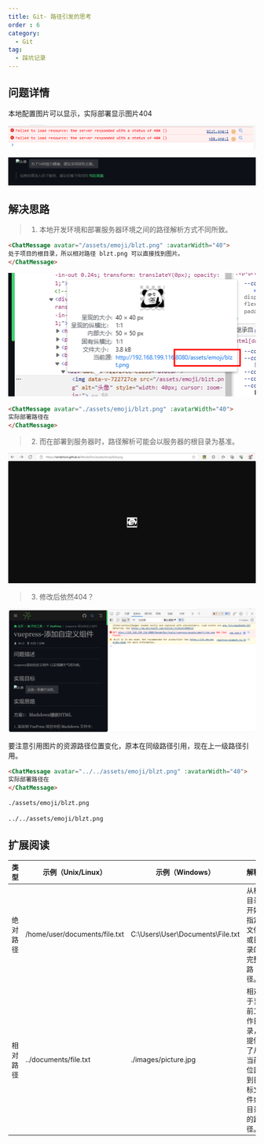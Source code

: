 ```yaml
---
title: Git- 路径引发的思考
order : 6
category:
  - Git
tag:
  - 踩坑记录
---
```


## 问题详情

<ChatMessage avatar="../../assets/emoji/blzt.png" :avatarWidth="40">
本地配置图片可以显示，实际部署显示图片404
</ChatMessage>

![](assets%2F404.png)

![](assets%2Fpathproblem.png)

## 解决思路

>1. 本地开发环境和部署服务器环境之间的路径解析方式不同所致。

``` html {1,1}
<ChatMessage avatar="/assets/emoji/blzt.png" :avatarWidth="40">
处于项目的根目录，所以相对路径 blzt.png 可以直接找到图片。
</ChatMessage>
```

![](assets%2Frooturl.png)

``` html {1,1}
<ChatMessage avatar="./assets/emoji/blzt.png" :avatarWidth="40">
实际部署路径在
</ChatMessage>
```
>2. 而在部署到服务器时，路径解析可能会以服务器的根目录为基准。

![zshj.png](assets%2Fzshj.png)

>3. 修改后依然404？

![](assets%2Fstel-404.png)

要注意引用图片的资源路径位置变化，原本在同级路径引用，现在上一级路径引用。

``` html {1,1}
<ChatMessage avatar="../../assets/emoji/blzt.png" :avatarWidth="40">
实际部署路径在
</ChatMessage>
```

``` text 
./assets/emoji/blzt.png

../../assets/emoji/blzt.png
```

## 扩展阅读

| 类型        | 示例（Unix/Linux）                | 示例（Windows）                      | 解释                                                                 |
|------------|---------------------------------|--------------------------------------|----------------------------------------------------------------------|
| 绝对路径    | /home/user/documents/file.txt    | C:\Users\User\Documents\File.txt    | 从根目录开始指定文件或目录的完整路径。                                     |
| 相对路径    | ../documents/file.txt            | ./images/picture.jpg                 | 相对于当前工作目录，提供了从当前位置到目标文件或目录的路径。           |
